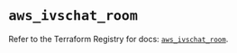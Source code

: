 # `aws_ivschat_room`

Refer to the Terraform Registry for docs: [`aws_ivschat_room`](https://registry.terraform.io/providers/hashicorp/aws/6.6.0/docs/resources/ivschat_room).
